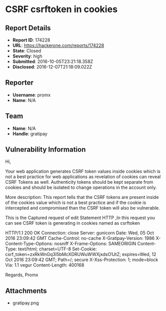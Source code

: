 # CSRF csrftoken in cookies

## Report Details
- **Report ID**: 174228
- **URL**: https://hackerone.com/reports/174228
- **State**: Closed
- **Severity**: high
- **Submitted**: 2016-10-05T23:21:18.358Z
- **Disclosed**: 2016-12-07T21:18:09.022Z

## Reporter
- **Username**: promx
- **Name**: N/A

## Team
- **Name**: N/A
- **Handle**: gratipay

## Vulnerability Information
Hi,

Your web application generates CSRF token values inside cookies
which is not a best practice for web applications as revelation of cookies can reveal CSRF Tokens as well.
Authenticity tokens should be kept separate from cookies and should be isolated to change operations in the account only.

More description:
This report tells that the CSRF tokens are present inside of the cookies value which is not a best practice and if the cookie is intercepted and compromised than the CSRF token will also be vulnerable.

This is the Captured request of edit Statement HTTP ,In this request you can see CSRF token is generating in cookies named as csrftoken

HTTP/1.1 200 OK
Connection: close
Server: gunicorn
Date: Wed, 05 Oct 2016 23:09:42 GMT
Cache-Control: no-cache
X-Gratipay-Version: 1986
X-Content-Type-Options: nosniff
X-Frame-Options: SAMEORIGIN
Content-Type: text/html; charset=UTF-8
Set-Cookie: csrf_token=zxRkWnGq3I5bMcXDRUWuWWXjxdsO1JtZ; expires=Wed, 12 Oct 2016 23:09:42 GMT; Path=/; secure
X-Xss-Protection: 1; mode=block
Via: 1.1 vegur
Content-Length: 400168

Regards,
Promx

## Attachments
- gratipay.png
